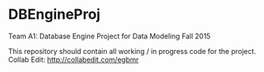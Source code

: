 # DBEngineProj
Team A1: Database Engine Project for Data Modeling Fall 2015

This repository should contain all working / in progress code for the project.
Collab Edit: http://collabedit.com/egbmr
